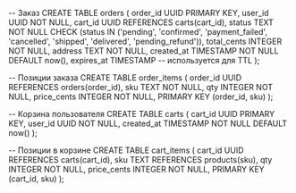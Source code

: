 -- Заказ
CREATE TABLE orders (
    order_id      UUID PRIMARY KEY,
    user_id       UUID NOT NULL,
    cart_id       UUID REFERENCES carts(cart_id),
    status        TEXT NOT NULL CHECK (status IN ('pending', 'confirmed', 'payment_failed', 'cancelled', 'shipped', 'delivered', 'pending_refund')),
    total_cents   INTEGER NOT NULL,
    address       TEXT NOT NULL,
    created_at    TIMESTAMP NOT NULL DEFAULT now(),
    expires_at    TIMESTAMP -- используется для TTL
);

-- Позиции заказа
CREATE TABLE order_items (
    order_id      UUID REFERENCES orders(order_id),
    sku           TEXT NOT NULL,
    qty           INTEGER NOT NULL,
    price_cents   INTEGER NOT NULL,
    PRIMARY KEY (order_id, sku)
);

-- Корзина пользователя
CREATE TABLE carts (
    cart_id       UUID PRIMARY KEY,
    user_id       UUID NOT NULL,
    created_at    TIMESTAMP NOT NULL DEFAULT now()
);

-- Позиции в корзине
CREATE TABLE cart_items (
    cart_id       UUID REFERENCES carts(cart_id),
    sku           TEXT REFERENCES products(sku),
    qty           INTEGER NOT NULL,
    price_cents   INTEGER NOT NULL,
    PRIMARY KEY (cart_id, sku)
);